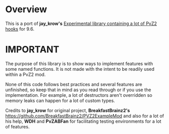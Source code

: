 

# **Overview**

This is a port of **jay_krow's** [Experimental library containing a lot of PvZ2 hooks](https://github.com/jaykrow/pvz2-experimental) for 9.6.

# **IMPORTANT**
The purpose of this library is to show ways to implement features with some named functions. It is not made with the intent to be readily used within a PvZ2 mod.

None of this code follows best practices and several features are unfinished, so keep that in mind as you read through or if you use the implementation. For example, a lot of destructors aren't overridden so memory leaks can happen for a lot of custom types.

Credits to **jay_krow** for original project, **BreakfastBrainz2's** https://github.com/BreakfastBrainz2/PVZ2ExampleMod and also for a lot of his help, **WDH** and **PvZABFan** for facilitating testing environments for a lot of features.

